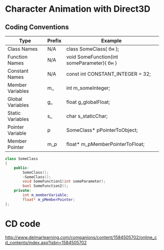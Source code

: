 # Character Animation with Direct3D

## Coding Conventions

| Type             | Prefix | Example                                    |
|------------------|--------|--------------------------------------------|
| Class Names      | N/A    | class SomeClass{ бн };                      |
| Function Names   | N/A    | void SomeFunction(int someParameter){ бн }  |
| Constant Names   | N/A    | const int CONSTANT_INTEGER = 32;           |
| Member Variables | m_     | int m_someInteger;                         |
| Global Variables | g_     | float g_globalFloat;                       |
| Static Variables | s_     | char s_staticChar;                         |
| Pointer Variable | p      | SomeClass* pPointerToObject;               |
| Member Pointer   | m_p    | float* m_pMemberPointerToFloat;            |

````c++
class SomeClass
{
	public:
		SomeClass();
		~SomeClass();
		void SomeFunction1(int someParameter);
		bool SomeFunction2();
	private:
		int m_memberVariable;
		float* m_pMemberPointer;
};
````


# CD code
http://www.delmarlearning.com/companions/content/1584505702/online_cd_contents/index.asp?isbn=1584505702